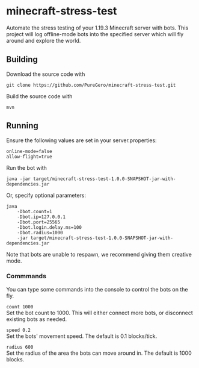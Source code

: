 # minecraft-stress-test

Automate the stress testing of your 1.19.3 Minecraft server with bots.
This project will log offline-mode bots into the specified server which will
fly around and explore the world.

## Building

Download the source code with

```shell
git clone https://github.com/PureGero/minecraft-stress-test.git
```

Build the source code with

```shell
mvn
```

## Running

Ensure the following values are set in your server.properties:

```properties
online-mode=false
allow-flight=true
```

Run the bot with

```shell
java -jar target/minecraft-stress-test-1.0.0-SNAPSHOT-jar-with-dependencies.jar
```

Or, specify optional parameters:

```shell
java
    -Dbot.count=1
    -Dbot.ip=127.0.0.1
    -Dbot.port=25565
    -Dbot.login.delay.ms=100
    -Dbot.radius=1000
    -jar target/minecraft-stress-test-1.0.0-SNAPSHOT-jar-with-dependencies.jar
```

Note that bots are unable to respawn, we recommend giving them creative mode.

### Commmands

You can type some commands into the console to control the bots on the fly.

`count 1000`  
Set the bot count to 1000. This will either connect more bots, or disconnect existing bots as needed.

`speed 0.2`  
Set the bots' movement speed. The default is 0.1 blocks/tick.

`radius 600`  
Set the radius of the area the bots can move around in. The default is 1000 blocks.
